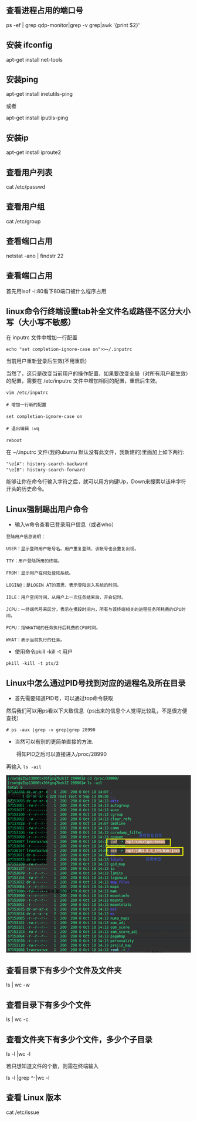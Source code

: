 ## 查看进程占用的端口号

ps -ef | grep qdp-monitor|grep -v grep|awk '{print $2}'

## 安装 ifconfig

apt-get install net-tools

## 安装ping

apt-get install inetutils-ping

或者 

apt-get install iputils-ping

## 安装ip

apt-get install iproute2


## 查看用户列表

cat /etc/passwd

## 查看用户组

cat /etc/group

## 查看端口占用

netstat -ano | findstr 22

## 查看端口占用

首先用lsof -i:80看下80端口被什么程序占用

## linux命令行终端设置tab补全文件名或路径不区分大小写（大小写不敏感）

在 inputrc 文件中增加一行配置

```
echo "set completion-ignore-case on">>~/.inputrc
```

当前用户重新登录后生效(不用重启)

当然了，这只是改变当前用户的操作配置，如果要改变全局（对所有用户都生效）的配置，需要在 /etc/inputrc 文件中增加相同的配置，重启后生效。

```
vim /etc/inputrc

# 增加一行新的配置

set completion-ignore-case on

# 退出编辑 :wq

reboot
```

在 ~/.inputrc 文件(我的ubuntu 默认没有此文件，我新建的)里面加上如下两行:

```
"\e[A": history-search-backward
"\e[B": history-search-forward
```

能够让你在命令行输入字符之后，就可以用方向键Up，Down来搜索以该串字符开头的历史命令。


## Linux强制踢出用户命令

- 输入w命令查看已登录用户信息（或者who）

```
登陆用户信息说明：

USER：显示登陆用户帐号名。用户重复登陆，该帐号也会重复出现。

TTY：用户登陆所用的终端。

FROM：显示用户在何处登陆系统。

LOGIN@：是LOGIN AT的意思，表示登陆进入系统的时间。

IDLE：用户空闲时间，从用户上一次任务结束后，开会记时。

JCPU：一终端代号来区分，表示在摸段时间内，所有与该终端相关的进程任务所耗费的CPU时间。

PCPU：指WHAT域的任务执行后耗费的CPU时间。

WHAT：表示当前执行的任务。
```

- 使用命令pkill -kill -t 用户

```
pkill -kill -t pts/2
```

## Linux中怎么通过PID号找到对应的进程名及所在目录

- 首先需要知道PID号，可以通过top命令获取

然后我们可以用ps看以下大致信息（ps出来的信息个人觉得比较乱，不是很方便查找）

```
# ps -aux |grep -v grep|grep 28990
```

- 当然可以有别的更简单直接的方法.

　　得知PID之后可以直接进入/proc/28990

再输入 `ls -ail`

![](md-1.png)


## 查看目录下有多少个文件及文件夹

ls | wc -w


## 查看目录下有多少个文件

ls | wc -c

## 查看文件夹下有多少个文件，多少个子目录

ls -l |wc -l

若只想知道文件的个数，则需在终端输入

ls -l |grep ^-|wc -l

## 查看 Linux 版本

cat /etc/issue



